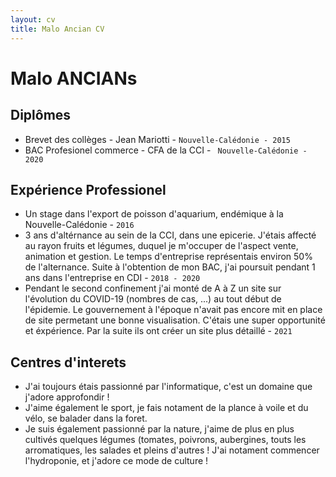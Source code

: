 ```yaml
---
layout: cv
title: Malo Ancian CV
---
```

# Malo ANCIANs
## Diplômes

* Brevet des collèges - Jean Mariotti - `Nouvelle-Calédonie - 2015`
* BAC Profesionel commerce - CFA de la CCI - ` Nouvelle-Calédonie - 2020`

## Expérience Professionel

* Un stage dans l'export de poisson d'aquarium, endémique à la Nouvelle-Calédonie \- `2016`
* 3 ans d'altérnance au sein de la CCI, dans une epicerie. J'étais affecté au rayon fruits et légumes, duquel je m'occuper de l'aspect vente, animation et gestion. Le temps d'entreprise représentais environ 50% de l'alternance. Suite à l'obtention de mon BAC, j'ai poursuit pendant 1 ans dans l'entreprise en CDI - `2018 - 2020`
* Pendant le second confinement j'ai monté de A à Z un site sur l'évolution du COVID-19 (nombres de cas, ...) au tout début de l'épidemie. Le gouvernement à l'époque n'avait pas encore mit en place de site permetant une bonne visualisation. C'étais une super opportunité et éxpérience. Par la suite ils ont créer un site plus détaillé - `2021`



## Centres d'interets

* J'ai toujours étais passionné par l'informatique, c'est un domaine que j'adore approfondir !
* J'aime également le sport, je fais notament de la plance à voile et du vélo, se balader dans la foret.
* Je suis également passionné par la nature, j'aime de plus en plus cultivés quelques légumes (tomates, poivrons, aubergines, touts les arromatiques, les salades et pleins d'autres ! J'ai notament commencer l'hydroponie, et j'adore ce mode de culture !



<!-- ### Footer

Last updated: May 2013 -->


